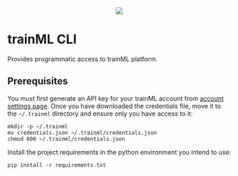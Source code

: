 <div align="center">
  <a href="https://www.trainml.ai/"><img src="https://www.trainml.ai/static/img/trainML-logo-purple.png"></a><br>
</div>

trainML CLI
=========================
Provides programmatic access to trainML platform.

## Prerequisites
You must first generate an API key for your trainML account from [account settings page](https://app.trainml.ai/account/settings).  Once you have downloaded the credentials file, move it to the `~/.trainml` directory and ensure only you have access to it:

```
mkdir -p ~/.trainml
mv credentials.json ~/.trainml/credentials.json
chmod 600 ~/.trainml/credentials.json
```

Install the project requirements in the python environment you intend to use:

```
pip install -r requirements.txt
```
